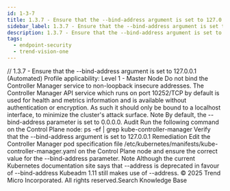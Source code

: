 ```yaml
---
id: 1-3-7
title: 1.3.7 - Ensure that the --bind-address argument is set to 127.0.0.1 (Automated)
sidebar_label: 1.3.7 - Ensure that the --bind-address argument is set to 127.0.0.1 (Automated)
description: 1.3.7 - Ensure that the --bind-address argument is set to 127.0.0.1 (Automated)
tags:
  - endpoint-security
  - trend-vision-one
---
```


/*<![CDATA[*/ $('#title').html($('meta[name=map-description]').attr('content')); /*]]>*/ 1.3.7 - Ensure that the --bind-address argument is set to 127.0.0.1 (Automated) Profile applicability: Level 1 - Master Node Do not bind the Controller Manager service to non-loopback insecure addresses. The Controller Manager API service which runs on port 10252/TCP by default is used for health and metrics information and is available without authentication or encryption. As such it should only be bound to a localhost interface, to minimize the cluster's attack surface. Note By default, the --bind-address parameter is set to 0.0.0.0. Audit Run the following command on the Control Plane node: ps -ef | grep kube-controller-manager Verify that the --bind-address argument is set to 127.0.0.1 Remediation Edit the Controller Manager pod specification file /etc/kubernetes/manifests/kube-controller-manager.yaml on the Control Plane node and ensure the correct value for the --bind-address parameter. Note Although the current Kubernetes documentation site says that --address is deprecated in favour of --bind-address Kubeadm 1.11 still makes use of --address. © 2025 Trend Micro Incorporated. All rights reserved.Search Knowledge Base